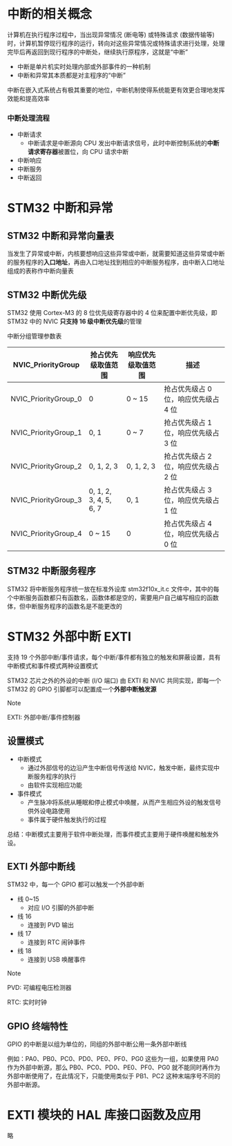 # 中断的相关概念

计算机在执行程序过程中，当出现异常情况 (断电等) 或特殊请求 (数据传输等) 时，计算机暂停现行程序的运行，转向对这些异常情况或特殊请求进行处理，处理完毕后再返回到现行程序的中断处，继续执行原程序，这就是“中断”
- 中断是单片机实时处理内部或外部事件的一种机制
- 中断和异常其本质都是对主程序的“中断”

中断在嵌入式系统占有极其重要的地位，中断机制使得系统能更有效更合理地发挥效能和提高效率

### 中断处理流程

- 中断请求
  - 中断请求是中断源向 CPU 发出中断请求信号，此时中断控制系统的**中断请求寄存器**被置位，向 CPU 请求中断
- 中断响应
- 中断服务
- 中断返回

# STM32 中断和异常

## STM32 中断和异常向量表

当发生了异常或中断，内核要想响应这些异常或中断，就需要知道这些异常或中断的服务程序的**入口地址**，再由入口地址找到相应的中断服务程序，由中断入口地址组成的表称作中断向量表

## STM32 中断优先级

STM32 使用 Cortex-M3 的 8 位优先级寄存器中的 4 位来配置中断优先级，即 STM32 中的 NVIC **只支持 16 级中断优先级**的管理

中断分组管理参数表

| NVIC_PriorityGroup   | 抢占优先级取值范围     | 响应优先级取值范围 | 描述                                 |
| -------------------- | ---------------------- | ------------------ | ------------------------------------ |
| NVIC_PriorityGroup_0 | 0                      | 0 ~ 15             | 抢占优先级占 0 位，响应优先级占 4 位 |
| NVIC_PriorityGroup_1 | 0, 1                   | 0 ~ 7              | 抢占优先级占 1 位，响应优先级占 3 位 |
| NVIC_PriorityGroup_2 | 0, 1, 2, 3             | 0, 1, 2, 3         | 抢占优先级占 2 位，响应优先级占 2 位 |
| NVIC_PriorityGroup_3 | 0, 1, 2, 3, 4, 5, 6, 7 | 0, 1               | 抢占优先级占 3 位，响应优先级占 1 位 |
| NVIC_PriorityGroup_4 | 0 ~ 15                 | 0                  | 抢占优先级占 4 位，响应优先级占 0 位 |

## STM32 中断服务程序

STM32 将中断服务程序统一放在标准外设库 stm32f10x_it.c 文件中，其中的每个中断服务函数都只有函数名，函数体都是空的，需要用户自己编写相应的函数体，但中断服务程序的函数名是不能更改的

# STM32 外部中断 EXTI

支持 19 个外部中断/事件请求，每个中断/事件都有独立的触发和屏蔽设置，具有中断模式和事件模式两种设置模式

STM32 芯片之外的外设的中断 (I/O 端口) 由 EXTI 和 NVIC 共同实现，即每一个 STM32 的 GPIO 引脚都可以配置成一个**外部中断触发源**

> [!NOTE]
> EXTI: 外部中断/事件控制器

## 设置模式

- 中断模式
  - 通过外部信号的边沿产生中断信号传送给 NVIC，触发中断，最终实现中断服务程序的执行
  - 由软件实现相应功能
- 事件模式
  - 产生脉冲将系统从睡眠和停止模式中唤醒，从而产生相应外设的触发信号供外设电路使用
  - 事件属于硬件触发执行的过程

总结：中断模式主要用于软件中断处理，而事件模式主要用于硬件唤醒和触发外设。

## EXTI 外部中断线

STM32 中，每一个 GPIO 都可以触发一个外部中断

- 线 0~15
  - 对应 I/O 引脚的外部中断
- 线 16
  - 连接到 PVD 输出
- 线 17
  - 连接到 RTC 闹钟事件
- 线 18
  - 连接到 USB 唤醒事件

> [!NOTE]
> PVD: 可编程电压检测器
>
> RTC: 实时时钟

## GPIO 终端特性

GPIO 的中断是以组为单位的，同组的外部中断公用一条外部中断线

例如：PA0、PB0、PC0、PD0、PE0、PF0、PG0 这些为一组，如果使用 PA0 作为外部中断源，那么 PB0、PC0、PD0、PE0、PF0、PG0 就不能同时再作为外部中断使用了，在此情况下，只能使用类似于 PB1、PC2 这种末端序号不同的外部中断源。

# EXTI 模块的 HAL 库接口函数及应用

略
